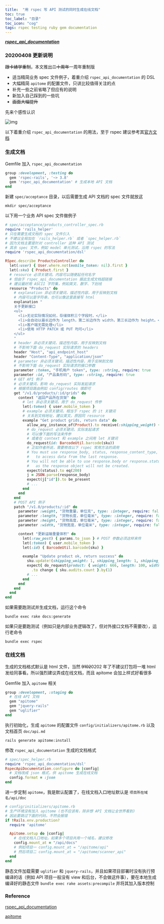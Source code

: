 ```yaml
---
title:  "用 rspec 写 API 测试的同时生成在线文档"
toc: true
toc_label: "目录"
toc_icon: "cog"
tags: rspec testing ruby gem documentation
---
```


*[**rspec_api_documentation**](https://github.com/zipmark/rspec_api_documentation)*

### 20200408 更新说明

~~跟卡婊学重制~~，本文推出~~二十周年~~一周年重制版

- 适当精简业务 spec 文件例子，着重介绍 `rspec_api_documentation` 的 DSL
- 大幅精简 `apitome` 的配置文件，只讲比较值得关注的点
- 补充一些之前省略了但应有的说明
- 新加入自己踩到的一些坑
- ~~画面大幅提升~~

先来个感性认识

![img](https://user-images.githubusercontent.com/2174219/78761725-8f64a280-79b5-11ea-9a6d-d816b4efc578.png)

以下着重介绍 `rspec_api_documentation` 的用法，至于 rspec 建议参考其[官方文档](https://relishapp.com/rspec)

### 生成文档
Gemfile 加入 `rspec_api_documentation`
```ruby
group :development, :testing do
  gem 'rspec-rails', '~> 3.8'
  gem 'rspec_api_documentation' # 生成本地 API 文档
end
```

新建 `spec/acceptance` 目录，以后需要生成 API 文档的 spec 文件就放这
```shell
mkdir spec/acceptance
```

以下用一个业务 API spec 文件做例子
```ruby
# spec/acceptance/products_controller_spec.rb
require 'rails_helper'
# 只在需要生成文档的 spec 文件引入
# 不建议全局加在 `rails_helper.rb` 或者 `spec_helper.rb`
# 因为文档主要是针对 controller 这种 API 测试
# 其余 spec 文件，例如 model 单元测试，沿用 rspec 的写法
require 'rspec_api_documentation/dsl'

RSpec.describe ProductsController do
  let(:user) { User.where.not(mobile_token: nil).first }
  let(:sku) { Product.first }
  # resource 必须关键词。内容可以随便起任何名字
  # 但由于 rspec_api_documentation 据此生成文档超链接
  # 建议最好用 ASCII 字符集，例如英文、数字、下划线
  resource "Products" do
    # explanation 非必须关键词，描述性内容，用于反映到文档
    # 内容可以是字符串，也可以像这里直接写 html
    explanation "
    关于更新接口
    <ul>
      <li>无论实际情况如何，存储体积三个字段时，</li>
      <li>会自动以最长边作为 length，第二长边作为 width，第三长边作为 height。</li>
      <li>客户端无需处理</li>
      <li>使用 HTTP PATCH 或 PUT 均可</li>
    </ul>
    "
    # header 非必须关键词，描述性内容，用于反映到文档
    # 不影响下面 do_request 实际请求的 headers
    header "Host", "api_endpoint_host"
    header "Content-Type", "application/json"
    # parameter 非必须关键词，描述性内容，用于反映到文档
    # 不影响下面 do_request 实际请求的接口参数
    parameter :token, "手机用户 token", type: :string, require: true
    parameter :id, "产品条形码", type: :string, require: true
    # GET API 例子
    # 必须关键词，影响 do_request 实际发起请求
    # 根据项目路由例如 config/routes 填即可
    get "/v1.0/products/:id/grids" do
      context "返回产品所在货架" do
        # let 非必须关键词，用于 do_request 传参
        let(:token) { user.mobile_token }
        # example 必须关键词，相当于 rspec 的 it 关键词
        # 关系到文档地址，建议英文。原因同 resource
        example "Get product grids, return data" do
          allow_any_instance_of(Product).to receive(:shipping_weight) { 666 }
          # do_request 必须关键词，实际发起请求
          # 可以像下面的写法来传参
          # 或者在 context 和 example 之间用 let 关键词
          do_request(id: BarcodeUtil.barcode(sku))
          # 正如作者所说，需要修改以下 rspec 常用方法的调用
          # You must use response_body, status, response_content_type, etc.
          #   to access data from the last response.
          # You will not be able to use response.body or response.status
          #   as the response object will not be created.
          expect(status).to eq(200)
          j = JSON.parse(response_body)
          expect(j["id"]).to be_present
          # ...
        end
      end
    end
    # POST API 例子
    patch "/v1.0/products/:id" do
      parameter :weight, "货物重量，单位克", type: :integer, require: false
      parameter :length, "货物长度，单位毫米", type: :integer, require: false
      parameter :height, "货物高度，单位毫米", type: :integer, require: false
      parameter :width, "货物宽度，单位毫米", type: :integer, require: false

      context "更新运输重量体积" do
        let(:raw_post) { params.to_json } # POST 参数必须这样来传
        let(:token) { user.mobile_token }
        let(:id) { BarcodeUtil.barcode(sku) }

        example "Update product ok, return success" do
          sku.update!(shipping_weight: 1, shipping_length: 1, shipping_width: 1, shipping_height: 1)
          expect{ do_request(product: { weight: 666, length: 100, width: 200, height: 300 }) }
            .to change { sku.audits.count }.by(1)
          # ...
        end
      end
    end
  end
end

```

如果需要跑测试并生成文档，运行这个命令
```shell
bundle exec rake docs:generate
```
如果只是要跑测试（例如只是内部业务逻辑改了，但对外接口文档不需要改），运行老命令
```shell
bundle exec rspec
```

### 在线文档

生成的文档格式默认是 html 文件，当然 ~~9102~~0202 年了不建议打包将一堆 html 发给同事看。所以强烈建议弄成在线文档，而且 apitome 会加上样式好看很多

Gemfile 加入 `apitome` 相关
```ruby
group :development, :staging do
  # 在线 API 文档
  gem "apitome"
  gem "jquery-rails"
  gem "uglifier"
end
```

执行初始化，生成 `apitome` 的配置文件 `config/initializers/apitome.rb` 以及文档首页 `doc/api.md`
```shell
rails generate apitome:install
```

修改 `rspec_api_documentation` 生成的文档格式

```ruby
# spec/spec_helper.rb
require 'rspec_api_documentation/dsl'
RspecApiDocumentation.configure do |config|
  # 文档改成 json 格式，供 apitome 生成在线文档
  config.format = :json
end
```

进一步定制 `apitome`，我是默认配置了，在线文档入口地址默认是 `项目所在域名/api/doc`

```ruby
# config/initializers/apitome.rb
# 生产环境没有加入 apitome (也不应该有，除非想 API 文档让全世界看到)
# 因此要跳过下面的代码，不然会报错
if !Rails.env.production?
  require 'apitome'

  Apitome.setup do |config|
    # 在线文档入口地址。如果多个项目共用一个域名，建议修改
    config.mount_at = "/api/docs"
    # 例如项目一 config.mount_at = "/apitome/api"
    # 然后项目二 config.mount_at = "/apitome/scanner_api"
  end
end
```

静态文件加载需要 `uglifier` 和 `jquery-rails`，并且如果项目部署时没有执行预编译的话（例如 API 项目一般没有 view 和后台，不会做这件事），要在本地生成编译好的静态文件 `bundle exec rake assets:precompile` 并将其加入版本控制

### Reference

[rspec_api_documentation](https://github.com/zipmark/rspec_api_documentation)

[apitome](https://github.com/jejacks0n/apitome)
